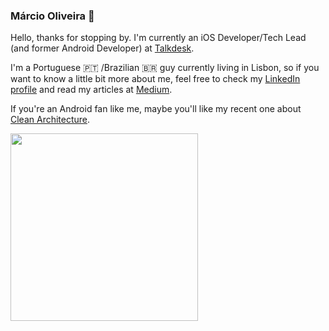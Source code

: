 ### Márcio Oliveira 👋

Hello, thanks for stopping by. I'm currently an iOS Developer/Tech Lead (and former Android Developer) at [Talkdesk](https://www.talkdesk.com).

I'm a Portuguese 🇵🇹 /Brazilian 🇧🇷 guy currently living in Lisbon, so if you want to know a little bit more about me, feel free to check my [LinkedIn profile](https://www.linkedin.com/in/marcio-oliveira/) and read my articles at [Medium](https://marcio-oliveira.medium.com/). 

If you're an Android fan like me, maybe you'll like my recent one about [Clean Architecture](https://engineering.talkdesk.com/android-clean-architecture-an-unicorn-approach-a5076d1b409).

<IMG src="https://miro.medium.com/max/1400/1*19Y9du76475ovgi8AD4Rmw.jpeg" width=300>
